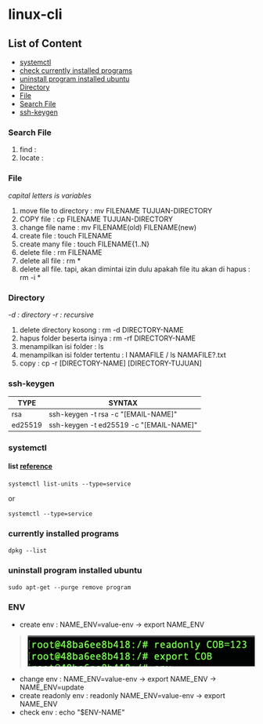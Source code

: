 # linux-cli

## List of Content
  - [systemctl](#systemctl)
  - [check currently installed programs](#currently-installed-programs)
  - [uninstall program installed ubuntu](#uninstall-program-installed-ubuntu)
  - [Directory](#directory)
  - [File](#file)
  - [Search File](#search-file)
  - [ssh-keygen](#ssh-keygen)

### Search File
1. find   :
2. locate :   

### File 
*capital letters is variables*
1. move file to directory  : mv FILENAME TUJUAN-DIRECTORY
2. COPY file               : cp FILENAME TUJUAN-DIRECTORY
3. change file name        : mv FILENAME(old) FILENAME(new)
4. create file             : touch FILENAME
5. create many file        : touch FILENAME{1..N}
6. delete file             : rm FILENAME
7. delete all file         : rm *
8. delete all file. tapi, akan dimintai izin dulu apakah file itu akan di hapus : rm -i *

### Directory
*-d : directory*
*-r : recursive*
1. delete directory kosong : rm -d DIRECTORY-NAME 
2. hapus folder beserta isinya : rm -rf DIRECTORY-NAME
3. menampilkan isi folder : ls
4. menampilkan isi folder tertentu : l NAMAFILE / ls NAMAFILE?.txt
5. copy : cp -r [DIRECTORY-NAME] [DIRECTORY-TUJUAN]

### ssh-keygen
| **TYPE** | **SYNTAX** |
| --- | --- |
| rsa | ssh-keygen -t rsa -c "[EMAIL-NAME]" |
| ed25519 | ssh-keygen -t ed25519 -c "[EMAIL-NAME]" |

### systemctl
#### list [reference](https://www.tecmint.com/list-all-running-services-under-systemd-in-linux/)
```
systemctl list-units --type=service
```
or
```
systemctl --type=service
```

### currently installed programs
```
dpkg --list
```

### uninstall program installed ubuntu
```
sudo apt-get --purge remove program
```

### ENV
- create env : NAME_ENV=value-env -> export NAME_ENV 
> ![This is an image](/test.png)
- change env : NAME_ENV=value-env -> export NAME_ENV -> NAME_ENV=update
- create readonly env : readonly NAME_ENV=value-env -> export NAME_ENV
- check env : echo "$ENV-NAME"
